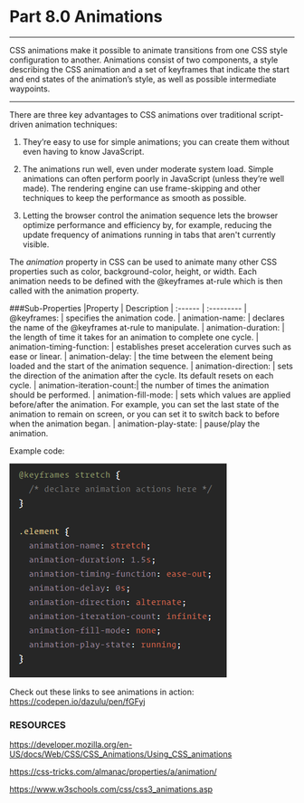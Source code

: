 # Part 8.0 Animations

---

CSS animations make it possible to animate transitions from one CSS style configuration to another. Animations consist of two components, a style describing the CSS animation and a set of keyframes that indicate the start and end states of the animation’s style, as well as possible intermediate waypoints.

---

There are three key advantages to CSS animations over traditional script-driven animation techniques:


1. They’re easy to use for simple animations; you can create them without even having to know JavaScript.

2. The animations run well, even under moderate system load. Simple animations can often perform poorly in JavaScript (unless they’re well made). The rendering engine can use frame-skipping and other techniques to keep the performance as smooth as possible.

3. Letting the browser control the animation sequence lets the browser optimize performance and efficiency by, for example, reducing the update frequency of animations running in tabs that aren't currently visible.
    


The _animation_ property in CSS can be used to animate many other CSS properties such as color, background-color, height, or width. Each animation needs to be defined with the @keyframes at-rule which is then called with the animation property.

###Sub-Properties
|Property | Description
| :------ | :---------
| @keyframes: | specifies the animation code.
| animation-name: | declares the name of the @keyframes at-rule to manipulate.
| animation-duration: | the length of time it takes for an animation to complete one cycle.
| animation-timing-function: | establishes preset acceleration curves such as ease or linear.
| animation-delay: | the time between the element being loaded and the start of the animation sequence.
| animation-direction: | sets the direction of the animation after the cycle. Its default resets on each cycle.
| animation-iteration-count:| the number of times the animation should be performed.
| animation-fill-mode: | sets which values are applied before/after the animation. For example, you can set the last state of the animation to remain on screen, or you can set it to switch back to before when the animation began.
| animation-play-state: | pause/play the animation.

Example code:


![animation](./AnimAssets/animationcode.PNG)


Check out these links to see animations in action:
https://codepen.io/dazulu/pen/fGFyj





### RESOURCES

https://developer.mozilla.org/en-US/docs/Web/CSS/CSS_Animations/Using_CSS_animations

https://css-tricks.com/almanac/properties/a/animation/

https://www.w3schools.com/css/css3_animations.asp


